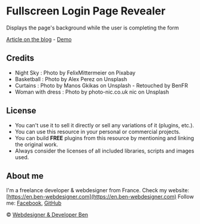 # Fullscreen Login Page Revealer
Displays the page's background while the user is completing the form


[Article on the blog](https://en.ben-webdesigner.com/2018/03/06/fullscreen-login-page-revealer/) - [Demo](https://en.ben-webdesigner.com/Dev/FullscreenLoginPageRevealer/index.html)

## Credits

* Night Sky : Photo by FelixMittermeier on Pixabay
* Basketball : Photo by Alex Perez on Unsplash
* Curtains : Photo by Manos Gkikas on Unsplash - Retouched by BenFR
* Woman with dress : Photo by photo-nic.co.uk nic on Unsplash

## License

* You can't use it to sell it directly or sell any variations of it (plugins, etc.).
* You can use this resource in your personal or commercial projects.
* You can build **FREE** plugins from this resource by mentioning and linking the original work.
* Always consider the licenses of all included libraries, scripts and images used.

## About me

I'm a freelance developer & webdesigner from France.
Check my website: [https://en.ben-webdesigner.com](https://en.ben-webdesigner.com)
Follow me: [Facebook](https://www.facebook.com/Ben.Webdesigner.Developer/), [GitHub](https://github.com/BenFR)

© [Webdesigner & Developer Ben](https://en.ben-webdesigner.com)

